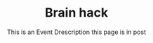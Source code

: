 ---
title: Brain hack
subtitle: This is an Event Drescription this page is in post
tags: [events]
thumbnail-img:  "/assets/img/SPELLBEE"
---